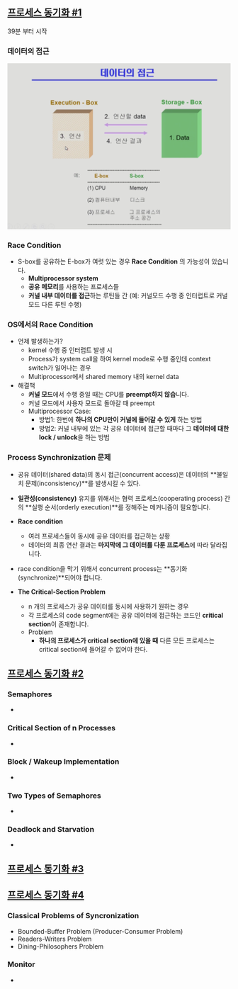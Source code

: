## [프로세스 동기화 #1](https://core.ewha.ac.kr/publicview/C0101020140401134252676046?vmode=f)
39분 부터 시작

### 데이터의 접근

![](imgs/6_data_access.png)

### Race Condition

- S-box를 공유하는 E-box가 여럿 있는 경우 **Race Condition** 의 가능성이 있습니다.
  - **Multiprocessor system**
  - **공유 메모리**를 사용하는 프로세스들
  - **커널 내부 데이터를 접근**하는 루틴들 간 (예: 커널모드 수행 중 인터럽트로 커널모드 다른 루틴 수행)

### OS에서의 Race Condition

- 언제 발생하는가?
  - kernel 수행 중 인터럽트 발생 시
  - Process가 system call을 하여 kernel mode로 수행 중인데 context switch가 일어나는 경우
  - Multiprocessor에서 shared memory 내의 kernel data
- 해결책 
  - **커널 모드**에서 수행 중일 때는 CPU를 **preempt하지 않습**니다.
  - 커널 모드에서 사용자 모드로 돌아갈 때 preempt
  - Multiprocessor Case:
    - 방법1: 한번에 **하나의 CPU만이 커널에 들어갈 수 있게** 하는 방법
    - 방법2: 커널 내부에 있는 각 공유 데이터에 접근할 때마다 그 **데이터에 대한 lock / unlock**을 하는 방법

### Process Synchronization 문제

- 공유 데이터(shared data)의 동시 접근(concurrent access)은 데이터의 **불일치 문제(inconsistency)**를 발생시킬 수 있다.
- **일관성(consistency)** 유지를 위해서는 협력 프로세스(cooperating process) 간의 **실행 순서(orderly execution)**를 정해주는 메커니즘이 필요합니다.
- **Race condition**
  - 여러 프로세스들이 동시에 공유 데이터를 접근하는 상황
  - 데이터의 최종 연산 결과는 **마지막에 그 데이터를 다룬 프로세스**에 따라 달라집니다.
- race condition을 막기 위해서 concurrent process는 **동기화(synchronize)**되어야 합니다.

- **The Critical-Section Problem**
  - n 개의 프로세스가 공유 데이터를 동시에 사용하기 원하는 경우
  - 각 프로세스의 code segment에는 공유 데이터에 접근하는 코드인 **critical section**이 존재합니다.
  - Problem
    - **하나의 프로세스가 critical section에 있을 때** 다른 모든 프로세스는 critical section에 들어갈 수 없어야 한다.

## [프로세스 동기화 #2](https://core.ewha.ac.kr/publicview/C0101020140404151340260748?vmode=f)

### Semaphores

- 

### Critical Section of n Processes

- 

### Block / Wakeup Implementation

- 

### Two Types of Semaphores

- 

### Deadlock and Starvation

- 

## [프로세스 동기화 #3](https://core.ewha.ac.kr/publicview/C0101020140408134626290222?vmode=f)

## [프로세스 동기화 #4](https://core.ewha.ac.kr/publicview/C0101020140411143154161543?vmode=f)

### Classical Problems of Syncronization

- Bounded-Buffer Problem (Producer-Consumer Problem)
- Readers-Writers Problem
- Dining-Philosophers Problem

### Monitor

-